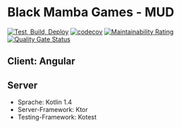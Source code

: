 # Black Mamba Games - MUD

[![Test, Build, Deploy](https://github.com/bm-games/BM-MUD/actions/workflows/cicd.yml/badge.svg)](https://github.com/bm-games/BM-MUD/actions/workflows/cicd.yml)
[![codecov](https://codecov.io/gh/bm-games/BM-MUD/branch/master/graph/badge.svg?token=GXM37UTK4T)](https://codecov.io/gh/bm-games/BM-MUD)
[![Maintainability Rating](https://sonarcloud.io/api/project_badges/measure?project=bm-games_BM-MUD&metric=sqale_rating)](https://sonarcloud.io/dashboard?id=bm-games_BM-MUD) 
[![Quality Gate Status](https://sonarcloud.io/api/project_badges/measure?project=bm-games_BM-MUD&metric=alert_status)](https://sonarcloud.io/dashboard?id=bm-games_BM-MUD)


## Client: Angular


## Server
* Sprache: Kotlin 1.4
* Server-Framework: Ktor
* Testing-Framework: Kotest
